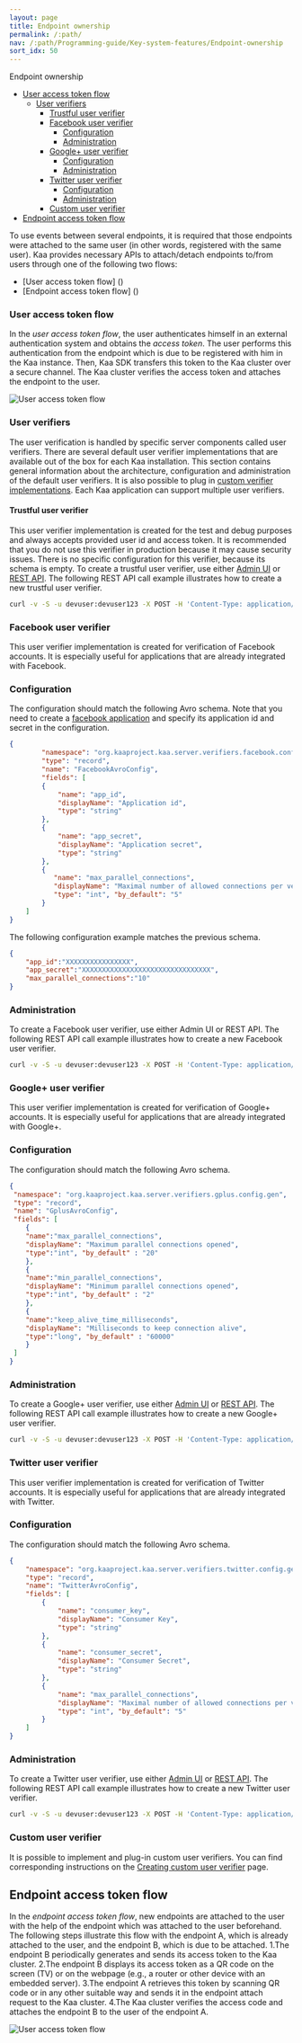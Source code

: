 ```yaml
---
layout: page
title: Endpoint ownership
permalink: /:path/
nav: /:path/Programming-guide/Key-system-features/Endpoint-ownership
sort_idx: 50
---
```



Endpoint ownership

* [User access token flow](#user-access-token-flow)
  * [User verifiers](#user-verifiers)
    * [Trustful user verifier](#trustful-user-verifier)
    * [Facebook user verifier](#facebook-user-verifier)
      * [Configuration](#configuration)
      * [Administration](#administration)
    * [Google+ user verifier](#google-user-verifier)
      * [Configuration](#configuration-1)
      * [Administration](#administration-1)
    * [Twitter user verifier](#twitter-user-verifier)
      * [Configuration](#configuration-2)
      * [Administration](#administration-2)
    * [Custom user verifier](#custom-user-verifier)
* [Endpoint access token flow](#endpoint-access-token-flow)


To use events between several endpoints, it is required that those endpoints were attached to the same user (in other words, registered with the same user). Kaa provides necessary APIs to attach/detach endpoints to/from users through one of the following two flows:
* [User access token flow] ()
* [Endpoint access token flow] ()


### User access token flow ###
In the *user access token flow*, the user authenticates himself in an external authentication system and obtains the *access token*. The user performs this authentication from the endpoint which is due to be registered with him in the Kaa instance. Then, Kaa SDK transfers this token to the Kaa cluster over a secure channel. The Kaa cluster verifies the access token and attaches the endpoint to the user.


![User access token flow](user_attach_2.png "User access token flow")


### User verifiers ###
The user verification is handled by specific server components called user verifiers. There are several default user verifier implementations that are available out of the box for each Kaa installation. This section contains general information about the architecture, configuration and administration of the default user verifiers. It is also possible to plug in [custom verifier implementations](). Each Kaa application can support multiple user verifiers.
 
#### Trustful user verifier ####
This user verifier implementation is created for the test and debug purposes and always accepts provided user id and access token. It is recommended that you do not use this verifier in production because it may cause security issues. There is no specific configuration for this verifier, because its schema is empty.
To create a trustful user verifier, use either [Admin UI]() or [REST API](). The following REST API call example illustrates how to create a new trustful user verifier.

```bash
curl -v -S -u devuser:devuser123 -X POST -H 'Content-Type: application/json' -d'{"pluginClassName": "org.kaaproject.kaa.server.verifiers.trustful.verifier.TrustfulUserVerifier", "pluginTypeName":"Trustful", "applicationId": "150", "name":"MyTrustfulUserVerifier","description": "Sample description", "jsonConfiguration": "{}"}' "http://10.2.1.191:8080/kaaAdmin/rest/api/userVerifier" | python -mjson.tool
```

### Facebook user verifier ### 
This user verifier implementation is created for verification of Facebook accounts. It is especially useful for applications that are already integrated with Facebook.


### Configuration ###
The configuration should match the following Avro schema. Note that you need to create a [facebook application](https://developers.facebook.com/products/login/) and specify its application id and secret in the configuration.

```json
{
        "namespace": "org.kaaproject.kaa.server.verifiers.facebook.config.gen",
        "type": "record",
        "name": "FacebookAvroConfig",
        "fields": [
        {
            "name": "app_id",
            "displayName": "Application id",
            "type": "string"
        },
        {
            "name": "app_secret",
            "displayName": "Application secret",
            "type": "string"
        },
        {
           "name": "max_parallel_connections",
           "displayName": "Maximal number of allowed connections per verifier",
           "type": "int", "by_default": "5"
        }
    ]
}
```

The following configuration example matches the previous schema.

```json
{
    "app_id":"XXXXXXXXXXXXXXXX",
    "app_secret":"XXXXXXXXXXXXXXXXXXXXXXXXXXXXXXXX",
    "max_parallel_connections":"10"
}
```


### Administration ###
To create a Facebook user verifier, use either Admin UI or REST API. The following REST API call example illustrates how to create a new Facebook user verifier.

```bash
curl -v -S -u devuser:devuser123 -X POST -H 'Content-Type: application/json' -d'{"pluginClassName": "org.kaaproject.kaa.server.verifiers.facebook.verifier.FacebookUserVerifier", "pluginTypeName":"Facebook", "applicationId": "150", "name":"MyFacebookVerifier","description": "Sample description", "jsonConfiguration": "{\"app_id\":\"5215235\",\"app_secret\":\"123424\", \"max_parallel_connections\":10}"}' "http://localhost:8080/kaaAdmin/rest/api/userVerifier" | python -mjson.tool
```

### Google+ user verifier ### 
This user verifier implementation is created for verification of Google+ accounts. It is especially useful for applications that are already integrated with Google+.

### Configuration ###
The configuration should match the following Avro schema.

```json
{
 "namespace": "org.kaaproject.kaa.server.verifiers.gplus.config.gen",
 "type": "record",
 "name": "GplusAvroConfig",
 "fields": [
    {
    "name":"max_parallel_connections",
    "displayName": "Maximum parallel connections opened",
    "type":"int", "by_default" : "20"
    },
    {
    "name":"min_parallel_connections",
    "displayName": "Minimum parallel connections opened",
    "type":"int", "by_default" : "2"
    },
    {
    "name":"keep_alive_time_milliseconds",
    "displayName": "Milliseconds to keep connection alive",
    "type":"long", "by_default" : "60000"
    }
 ]
}
```

### Administration ###
To create a Google+ user verifier, use either [Admin UI]() or [REST API](). The following REST API call example illustrates how to create a new Google+ user verifier.

```bash
curl -v -S -u devuser:devuser123 -X POST -H 'Content-Type: application/json' -d'{"pluginClassName": "org.kaaproject.kaa.server.verifiers.gplus.verifier.GplusUserVerifier", "pluginTypeName":"Google+ verifier", "applicationId": "150", "name":"GplusVerifier","description": "Sample description", "jsonConfiguration": "{\"max_parallel_connections\":20, \"min_parallel_connections\":2, \"keep_alive_time_milliseconds\":60000}"}' "http://localhost:8080/kaaAdmin/rest/api/userVerifier" | python -mjson.tool
```

### Twitter user verifier ###
This user verifier implementation is created for verification of Twitter accounts. It is especially useful for applications that are already integrated with Twitter.

### Configuration ##
The configuration should match the following Avro schema.

```json 
{
    "namespace": "org.kaaproject.kaa.server.verifiers.twitter.config.gen",
    "type": "record",
    "name": "TwitterAvroConfig",
    "fields": [
        {
            "name": "consumer_key",
            "displayName": "Consumer Key",
            "type": "string"
        },
        {
            "name": "consumer_secret",
            "displayName": "Consumer Secret",
            "type": "string"
        },
        {
            "name": "max_parallel_connections",
            "displayName": "Maximal number of allowed connections per verifier",
            "type": "int", "by_default": "5"
        }
    ]
}
```

### Administration ###
To create a Twitter user verifier, use either [Admin UI]() or [REST API](). The following REST API call example illustrates how to create a new Twitter user verifier.

```bash
curl -v -S -u devuser:devuser123 -X POST -H 'Content-Type: application/json' -d'{"pluginClassName": "org.kaaproject.kaa.server.verifiers.twitter.verifier.TwitterUserVerifier", "pluginTypeName":"Twitter", "applicationId": "110", "name":"MyTwitter","description": "Sample description", "jsonConfiguration": "{\"consumer_key\":\"XXXXXXXXXXXXXXXXXXX\", \"consumer_secret\":\"XXXXXXXXXXXXXXXXX\", \"max_parallel_connections\": 5, \"twitter_verify_url\": \"https:\/\/api.twitter.com\/1.1\/account\/verify_credentials.json\"}"}' "http://localhost:8080/kaaAdmin/rest/api/userVerifier" | python -mjson.tool
```

### Custom user verifier ###
It is possible to implement and plug-in custom user verifiers. You can find corresponding instructions on the [Creating custom user verifier]() page.


## Endpoint access token flow ##
In the *endpoint access token flow*, new endpoints are attached to the user with the help of the endpoint which was attached to the user beforehand.
The following steps illustrate this flow with the endpoint A, which is already attached to the user, and the endpoint B, which is due to be attached.
	1.The endpoint B periodically generates and sends its access token to the Kaa cluster.
	2.The endpoint B displays its access token as a QR code on the screen (TV) or on the webpage (e.g., a router or other device with an embedded server).
	3.The endpoint A retrieves this token by scanning QR code or in any other suitable way and sends it in the endpoint attach request to the Kaa cluster.
	4.The Kaa cluster verifies the access code and attaches the endpoint B to the user of the endpoint A.


![User access token flow](endpoint_attach_2.png "User access token flow")
